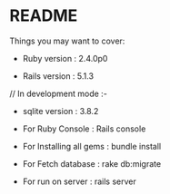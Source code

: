 # README

Things you may want to cover:

* Ruby version : 2.4.0p0

* Rails version : 5.1.3

// In development mode :-

* sqlite version : 3.8.2 

* For Ruby Console : Rails console
* For Installing all gems : bundle install

* For Fetch database : rake db:migrate

* For run on server : rails server  

